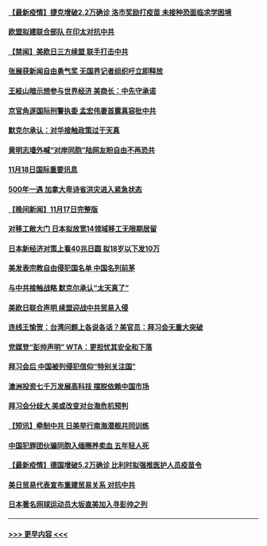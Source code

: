 #### [【最新疫情】捷克增破2.2万确诊 洛市奖励打疫苗 未接种恐面临求学困境](../pages/prog202/a103271938.md?t=11190101) 
#### [欧盟拟建联合部队 在印太对抗中共](../pages/prog202/a103271892.md?t=11190101) 
#### [【禁闻】美欧日三方续盟 联手打击中共](../pages/prog202/a103271928.md?t=11190101) 
#### [张展获新闻自由勇气奖 无国界记者组织吁立即释放](../pages/prog202/a103271915.md?t=11190101) 
#### [王岐山暗示想参与世界经济 美商长：中先守承诺](../pages/prog202/a103271912.md?t=11190101) 
#### [京官角逐国际刑警执委 孟宏伟妻首露真容批中共](../pages/prog202/a103271877.md?t=11190101) 
#### [默克尔承认：对华接触政策过于天真](../pages/prog202/a103271734.md?t=11190101) 
#### [黄明志墙外喊“对岸同胞”陆网友盼自由不再恐共](../pages/prog202/a103271718.md?t=11190101) 
#### [11月18日国际重要讯息](../pages/prog202/a103271715.md?t=11190101) 
#### [500年一遇 加拿大卑诗省洪灾进入紧急状态](../pages/prog202/a103271601.md?t=11190101) 
#### [【晚间新闻】11月17日完整版](../pages/prog202/a103271485.md?t=11190101) 
#### [对移工敞大门 日本拟放宽14领域移工无限期居留](../pages/prog202/a103271515.md?t=11190101) 
#### [日本新经济对策上看40兆日圆 拟18岁以下发10万](../pages/prog202/a103271410.md?t=11190101) 
#### [美发表宗教自由侵犯国名单 中国名列前茅](../pages/prog202/a103271224.md?t=11190101) 
#### [与中共接触战略 默克尔承认“太天真了”](../pages/prog202/a103271210.md?t=11190101) 
#### [美欧日联合声明 续盟迎战中共贸易入侵](../pages/prog202/a103271197.md?t=11190101) 
#### [连线王愉贺：台湾问题上各说各话？美官员：拜习会无重大突破](../pages/prog202/a103270443.md?t=11190101) 
#### [党媒登“彭帅声明” WTA：更担忧其安全和下落](../pages/prog202/a103271130.md?t=11190101) 
#### [拜习会后 中国被列侵犯信仰“特别关注国”](../pages/prog202/a103270944.md?t=11190101) 
#### [澳洲投资七千万发展高科技 摆脱依赖中国市场](../pages/prog202/a103270985.md?t=11190101) 
#### [拜习会分歧大 美或改变对台海危机预判](../pages/prog202/a103270988.md?t=11190101) 
#### [【短讯】牵制中共 日美举行南海潜舰共同训练](../pages/prog202/a103270982.md?t=11190101) 
#### [中国犯罪团伙骗同胞入缅圈养卖血 五年轻人死](../pages/prog202/a103270975.md?t=11190101) 
#### [【最新疫情】德国增破5.2万确诊  比利时拟强推医护人员疫苗令](../pages/prog202/a103270970.md?t=11190101) 
#### [美日贸易代表宣布重建贸易关系  对抗中共](../pages/prog202/a103270892.md?t=11190101) 
#### [日本著名网球运动员大坂直美加入寻彭帅之列](../pages/prog202/a103270840.md?t=11190101) 

----
#### [ >>> 更早内容 <<< ](../indexes/prog202-earlier.md)
